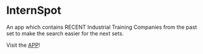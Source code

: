 # InternSpot
An app which contains RECENT Industrial Training Companies from the past set to make the search easier for the next sets.

Visit the [APP](https://pithun-internspot-streamlit-app-kc4edp.streamlit.app/)!

